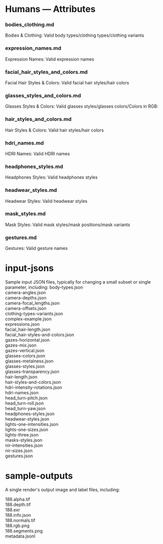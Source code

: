 # Humans — Attributes

### bodies_clothing.md 
Bodies & Clothing: Valid body types/clothing types/clothing variants

### expression_names.md
Expression Names: Valid expression names

### facial_hair_styles_and_colors.md
Facial Hair Styles & Colors: Valid facial hair styles/hair colors

### glasses_styles_and_colors.md
Glasses Styles & Colors: Valid glasses styles/glasses colors/Colors in RGB:

### hair_styles_and_colors.md
Hair Styles & Colors: Valid hair styles/hair colors

### hdri_names.md
HDRI Names: Valid HDRI names

### headphones_styles.md
Headphones Styles: Valid headphones styles

### headwear_styles.md
Headwear Styles: Valid headwear styles

### mask_styles.md
Mask Styles: Valid mask styles/mask positions/mask variants

### gestures.md
Gestures: Valid gesture names

# input-jsons 
Sample input JSON files, typically for changing a small subset or single parameter, including:
body-types.json<br />
camera-angles.json<br />
camera-depths.json<br />
camera-focal_lengths.json<br />
camera-offsets.json<br />
clothing-types-variants.json<br />
complex-example.json<br />
expressions.json<br />
facial_hair-length.json<br />
facial_hair-styles-and-colors.json<br />
gazes-horizontal.json<br />
gazes-mix.json<br />
gazes-vertical.json<br />
glasses-colors.json<br />
glasses-metalness.json<br />
glasses-styles.json<br />
glasses-transparency.json<br />
hair-length.json<br />
hair-styles-and-colors.json<br />
hdri-intensity-rotations.json<br />
hdri-names.json<br />
head_turn-pitch.json<br />
head_turn-roll.json<br />
head_turn-yaw.json<br />
headphones-styles.json<br />
headwear-styles.json<br />
lights-one-intensities.json<br />
lights-one-sizes.json<br />
lights-three.json<br />
masks-styles.json<br />
nir-intensities.json<br />
nir-sizes.json<br />
gestures.json<br />


# sample-outputs
A single render's output image and label files, including:

188.alpha.tif<br />
188.depth.tif<br />
188.exr<br />
188.info.json<br />
188.normals.tif<br />
188.rgb.png<br />
188.segments.png<br />
metadata.jsonl<br />
